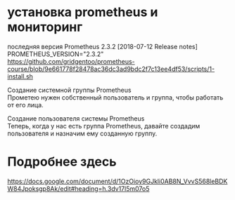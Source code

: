 # установка prometheus и мониторинг
последняя версия Prometheus 2.3.2  [2018-07-12 Release notes]
PROMETHEUS_VERSION="2.3.2"
https://github.com/gridgentoo/prometheus-course/blob/9e661778f28478ac36dc3ad9bdc2f7c13ee4df53/scripts/1-install.sh

Создание  системной группы Prometheus  
Прометею нужен собственный пользователь и группа, чтобы работать от его лица.

Создание пользователя системы Prometheus  
Теперь, когда у нас есть группа Prometheus, давайте создадим пользователя и назначим ему созданную группу.

# Подробнее здесь
https://docs.google.com/document/d/1OzOioy9GJkli0AB8N_VvvS568leBDKW84Jpoksgp8Ak/edit#heading=h.3dv17l5m07o5
